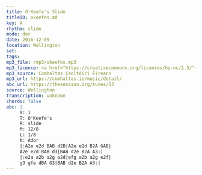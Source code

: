 ```yaml
---
title: O'Keefe's Slide
titleID: okeefes.md
key: A
rhythm: slide
mode: dor
date: 2016-12-09
location: Wellington
set:
tags:
mp3_file: /mp3/okeefes.mp3
mp3_licence: <a href="https://creativecommons.org/licenses/by-nc/2.5/">CC-BY-NC-2.5</a>
mp3_source: Comhaltas Ceoltóirí Éireann
mp3_url: https://comhaltas.ie/music/detail/
abc_url: https://thesession.org/tunes/53
source: Wellington
transcription: unknown
chords: false
abc: |
     X: 1
     T: O'Keefe's
     R: slide
     M: 12/8
     L: 1/8
     K: Ador
     |:A2e e2d BAB d2B|A2e e2d B2A GAB|
     A2e e2d BAB d3|BAB d2e B2A A3:|
     |:e2a a2b a2g e2d|efg a2b a2g e2f|
     g3 gfe dBA G3|BAB d2e B2A A3:|
---
```

